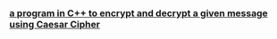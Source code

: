 ### [a program in C++ to encrypt and decrypt a given message using Caesar Cipher](https://github.com/Pragya2056/Cryptography/blob/master/encrpytion%20and%20decryption%20of%20message%20using%20Caesar%20Cipher/Index.cpp)
